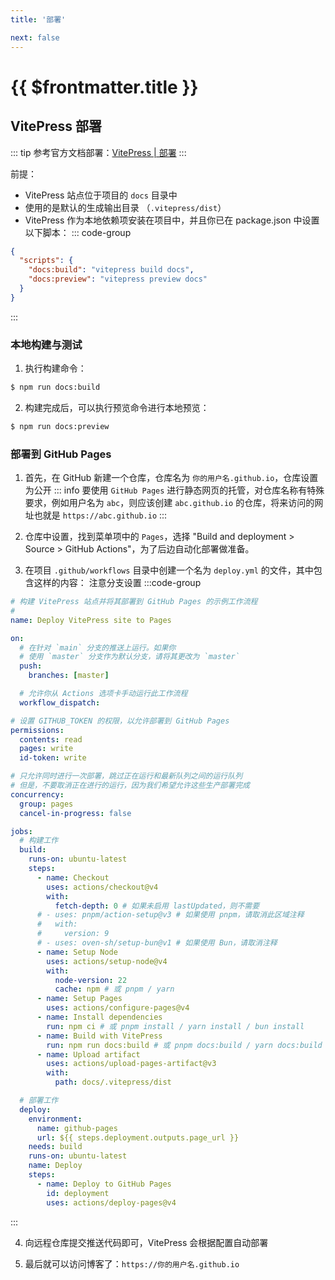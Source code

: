 ```yaml
---
title: '部署'

next: false
---
```


# {{ $frontmatter.title }}


## VitePress 部署

::: tip
参考官方文档部署：[VitePress | 部署](https://vitepress.dev/zh/guide/deploy)
:::

前提：
- VitePress 站点位于项目的 `docs` 目录中
- 使用的是默认的生成输出目录 （`.vitepress/dist`）
- VitePress 作为本地依赖项安装在项目中，并且你已在 package.json 中设置以下脚本：
::: code-group

```json [package.json]
{
  "scripts": {
    "docs:build": "vitepress build docs",
    "docs:preview": "vitepress preview docs"
  }
}
```
:::


### 本地构建与测试

1. 执行构建命令：
```sh
$ npm run docs:build
```

2. 构建完成后，可以执行预览命令进行本地预览：
```sh
$ npm run docs:preview
```


### 部署到 GitHub Pages

1. 首先，在 GitHub 新建一个仓库，仓库名为 `你的用户名.github.io`，仓库设置为公开
::: info
 要使用 `GitHub Pages` 进行静态网页的托管，对仓库名称有特殊要求，例如用户名为 `abc`，则应该创建 `abc.github.io` 的仓库，将来访问的网址也就是 `https://abc.github.io`
:::

2. 仓库中设置，找到菜单项中的 `Pages`，选择 "Build and deployment > Source > GitHub Actions"，为了后边自动化部署做准备。

3. 在项目 `.github/workflows` 目录中创建一个名为 `deploy.yml` 的文件，其中包含这样的内容：
注意分支设置
:::code-group
```yaml [.github/workflows/deploy.yml]
# 构建 VitePress 站点并将其部署到 GitHub Pages 的示例工作流程
#
name: Deploy VitePress site to Pages

on:
  # 在针对 `main` 分支的推送上运行。如果你
  # 使用 `master` 分支作为默认分支，请将其更改为 `master`
  push:
    branches: [master]

  # 允许你从 Actions 选项卡手动运行此工作流程
  workflow_dispatch:

# 设置 GITHUB_TOKEN 的权限，以允许部署到 GitHub Pages
permissions:
  contents: read
  pages: write
  id-token: write

# 只允许同时进行一次部署，跳过正在运行和最新队列之间的运行队列
# 但是，不要取消正在进行的运行，因为我们希望允许这些生产部署完成
concurrency:
  group: pages
  cancel-in-progress: false

jobs:
  # 构建工作
  build:
    runs-on: ubuntu-latest
    steps:
      - name: Checkout
        uses: actions/checkout@v4
        with:
          fetch-depth: 0 # 如果未启用 lastUpdated，则不需要
      # - uses: pnpm/action-setup@v3 # 如果使用 pnpm，请取消此区域注释
      #   with:
      #     version: 9
      # - uses: oven-sh/setup-bun@v1 # 如果使用 Bun，请取消注释
      - name: Setup Node
        uses: actions/setup-node@v4
        with:
          node-version: 22
          cache: npm # 或 pnpm / yarn
      - name: Setup Pages
        uses: actions/configure-pages@v4
      - name: Install dependencies
        run: npm ci # 或 pnpm install / yarn install / bun install
      - name: Build with VitePress
        run: npm run docs:build # 或 pnpm docs:build / yarn docs:build / bun run docs:build
      - name: Upload artifact
        uses: actions/upload-pages-artifact@v3
        with:
          path: docs/.vitepress/dist

  # 部署工作
  deploy:
    environment:
      name: github-pages
      url: ${{ steps.deployment.outputs.page_url }}
    needs: build
    runs-on: ubuntu-latest
    name: Deploy
    steps:
      - name: Deploy to GitHub Pages
        id: deployment
        uses: actions/deploy-pages@v4
```
:::

4. 向远程仓库提交推送代码即可，VitePress 会根据配置自动部署

5. 最后就可以访问博客了：`https://你的用户名.github.io`